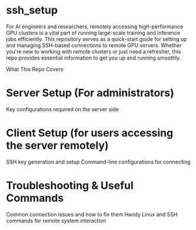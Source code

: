 # ssh_setup

For AI engineers and researchers, remotely accessing high-performance GPU clusters is a vital part of running large-scale training and inference jobs efficiently. This repository serves as a quick-start guide for setting up and managing SSH-based connections to remote GPU servers.
Whether you're new to working with remote clusters or just need a refresher, this repo provides essential information to get you up and running smoothly.

What This Repo Covers
# Server Setup (For administrators)
Key configurations required on the server side
# Client Setup (for users accessing the server remotely)
SSH key generation and setup
Command-line configurations for connecting
# Troubleshooting & Useful Commands
Common connection issues and how to fix them
Handy Linux and SSH commands for remote system interaction